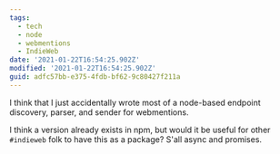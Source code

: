 ```yaml
---
tags:
  - tech
  - node
  - webmentions
  - IndieWeb
date: '2021-01-22T16:54:25.902Z'
modified: '2021-01-22T16:54:25.902Z'
guid: adfc57bb-e375-4fdb-bf62-9c80427f211a
---
```

I think that I just accidentally wrote most of a node-based endpoint discovery, parser, and sender for webmentions. 

I think a version already exists in npm, but would it be useful for other `#indieweb` folk to have this as a package? S'all async and promises.
